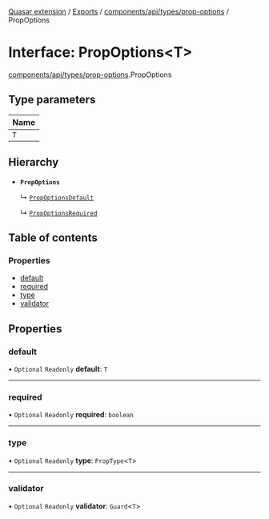 [Quasar extension](../index.md) / [Exports](../modules.md) / [components/api/types/prop-options](../modules/components_api_types_prop_options.md) / PropOptions

# Interface: PropOptions<T\>

[components/api/types/prop-options](../modules/components_api_types_prop_options.md).PropOptions

## Type parameters

| Name |
| :------ |
| `T` |

## Hierarchy

- **`PropOptions`**

  ↳ [`PropOptionsDefault`](components_api_types_prop_options.PropOptionsDefault.md)

  ↳ [`PropOptionsRequired`](components_api_types_prop_options.PropOptionsRequired.md)

## Table of contents

### Properties

- [default](components_api_types_prop_options.PropOptions.md#default)
- [required](components_api_types_prop_options.PropOptions.md#required)
- [type](components_api_types_prop_options.PropOptions.md#type)
- [validator](components_api_types_prop_options.PropOptions.md#validator)

## Properties

### default

• `Optional` `Readonly` **default**: `T`

___

### required

• `Optional` `Readonly` **required**: `boolean`

___

### type

• `Optional` `Readonly` **type**: `PropType`<`T`\>

___

### validator

• `Optional` `Readonly` **validator**: `Guard`<`T`\>

